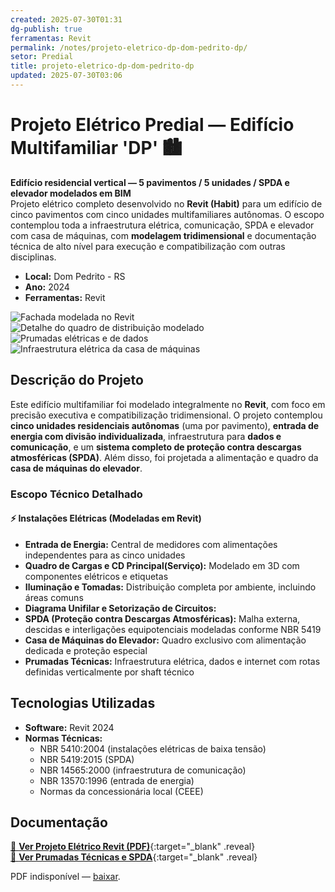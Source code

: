 ```yaml
---
created: 2025-07-30T01:31
dg-publish: true
ferramentas: Revit
permalink: /notes/projeto-eletrico-dp-dom-pedrito-dp/
setor: Predial
title: projeto-eletrico-dp-dom-pedrito-dp
updated: 2025-07-30T03:06
---
```


# Projeto Elétrico Predial — Edifício Multifamiliar 'DP' 🏙️

**Edifício residencial vertical — 5 pavimentos / 5 unidades / SPDA e elevador modelados em BIM**  
Projeto elétrico completo desenvolvido no **Revit (Habit)** para um edifício de cinco pavimentos com cinco unidades multifamiliares autônomas. O escopo contemplou toda a infraestrutura elétrica, comunicação, SPDA e elevador com casa de máquinas, com **modelagem tridimensional** e documentação técnica de alto nível para execução e compatibilização com outras disciplinas.

- **Local:** Dom Pedrito - RS
- **Ano:** 2024  
- **Ferramentas:** Revit  

<div class="project-gallery reveal">
  <img src="/assets/imagens/capa_thumb.jpg_dom-pedrito.jpg" alt="Fachada modelada no Revit" class="gallery-thumb" loading="lazy">
  <img src="/assets/imagens/quadro_cd_thumb.jpg_dom-pedrito.jpg" alt="Detalhe do quadro de distribuição modelado" class="gallery-thumb" loading="lazy">
  <img src="/assets/imagens/prumadas_thumb.jpg_dom-pedrito.jpg" alt="Prumadas elétricas e de dados" class="gallery-thumb" loading="lazy">
  <img src="/assets/imagens/elevador_thumb.jpg_dom-pedrito.jpg" alt="Infraestrutura elétrica da casa de máquinas" class="gallery-thumb" loading="lazy">
</div>

## Descrição do Projeto

Este edifício multifamiliar foi modelado integralmente no **Revit**, com foco em precisão executiva e compatibilização tridimensional. O projeto contemplou **cinco unidades residenciais autônomas** (uma por pavimento), **entrada de energia com divisão individualizada**, infraestrutura para **dados e comunicação**, e um **sistema completo de proteção contra descargas atmosféricas (SPDA)**. Além disso, foi projetada a alimentação e quadro da **casa de máquinas do elevador**.

### Escopo Técnico Detalhado

#### ⚡ Instalações Elétricas (Modeladas em Revit)
- **Entrada de Energia:** Central de medidores com alimentações independentes para as cinco unidades
- **Quadro de Cargas e CD Principal(Serviço):** Modelado em 3D com componentes elétricos e etiquetas
- **Iluminação e Tomadas:** Distribuição completa por ambiente, incluindo áreas comuns
- **Diagrama Unifilar e Setorização de Circuitos:** 
- **SPDA (Proteção contra Descargas Atmosféricas):** Malha externa, descidas e interligações equipotenciais modeladas conforme NBR 5419
- **Casa de Máquinas do Elevador:** Quadro exclusivo com alimentação dedicada e proteção especial
- **Prumadas Técnicas:** Infraestrutura elétrica, dados e internet com rotas definidas verticalmente por shaft técnico

## Tecnologias Utilizadas

- **Software:** Revit 2024  
- **Normas Técnicas:**  
  - NBR 5410:2004 (instalações elétricas de baixa tensão)  
  - NBR 5419:2015 (SPDA)  
  - NBR 14565:2000 (infraestrutura de comunicação)  
  - NBR 13570:1996 (entrada de energia)  
  - Normas da concessionária local (CEEE)


## Documentação

[📄 **Ver Projeto Elétrico Revit (PDF)**](/assets/pdfs/fc-d08-wolf-e201-r05-térreo_recorte_p1_dom-pedrito.pdf){:target="_blank" .reveal}  
[📄 **Ver Prumadas Técnicas e SPDA**](/assets/pdfs/fc-d08-wolf-e999-r00-detalhe-prumada_recorte_p1_dom-pedrito.pdf){:target="_blank" .reveal}

<div class="pdf-container reveal">
  <object data="/assets/pdfs/fc-d08-wolf-e201-r05-térreo_recorte_p1_dom-pedrito.pdf#toolbar=0"
          type="application/pdf" width="100%" height="500">
    <p>PDF indisponível — <a href="/assets/pdfs/fc-d08-wolf-e201-r05-térreo_recorte_p1_dom-pedrito.pdf" target="_blank">baixar</a>.</p>
  </object>
</div>